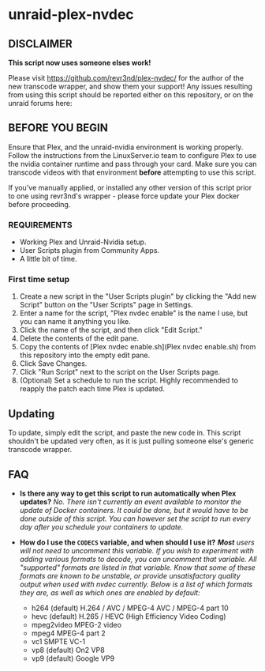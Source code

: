 # unraid-plex-nvdec

## DISCLAIMER
__This script now uses someone elses work!__

Please visit https://github.com/revr3nd/plex-nvdec/ for the author of the new transcode wrapper, and show them your support!
Any issues resulting from using this script should be reported either on this repository, or on the unraid forums here:

## BEFORE YOU BEGIN
Ensure that Plex, and the unraid-nvidia environment is working properly. Follow the instructions from the LinuxServer.io team to configure Plex to use the nvidia container runtime and pass through your card. Make sure you can transcode videos with that environment __before__ attempting to use this script.

If you've manually applied, or installed any other version of this script prior to one using revr3nd's wrapper - please force update your Plex docker before proceeding.

### REQUIREMENTS
* Working Plex and Unraid-Nvidia setup.
* User Scripts plugin from Community Apps.
* A little bit of time.

### First time setup
1. Create a new script in the "User Scripts plugin" by clicking the "Add new Script" button on the "User Scripts" page in Settings.
2. Enter a name for the script, "Plex nvdec enable" is the name I use, but you can name it anything you like.
3. Click the name of the script, and then click "Edit Script."
4. Delete the contents of the edit pane.
5. Copy the contents of [Plex nvdec enable.sh](Plex nvdec enable.sh) from this repository into the empty edit pane.
6. Click Save Changes.
7. Click "Run Script" next to the script on the User Scripts page.
8. (Optional) Set a schedule to run the script. Highly recommended to reapply the patch each time Plex is updated.

## Updating

To update, simply edit the script, and paste the new code in. This script shouldn't be updated very often, as it is just pulling someone else's generic transcode wrapper.

## FAQ

* __Is there any way to get this script to run automatically when Plex updates?__  _No. There isn't currently an event available to monitor the update of Docker containers. It could be done, but it would have to be done outside of this script. You can however set the script to run every day after you schedule your containers to update._

* __How do I use the `CODECS` variable, and when should I use it?__ _**Most** users will not need to uncomment this variable. If you wish to experiment with adding various formats to decode, you can uncomment that variable. All "supported" formats are listed in that variable. Know that some of these formats are known to be unstable, or provide unsatisfactory quality output when used with nvdec currently. Below is a list of which formats they are, as well as which ones are enabled by default:_

  * h264 (default)       H.264 / AVC / MPEG-4 AVC / MPEG-4 part 10
  * hevc (default)       H.265 / HEVC (High Efficiency Video Coding)
  * mpeg2video           MPEG-2 video
  * mpeg4                MPEG-4 part 2
  * vc1                  SMPTE VC-1
  * vp8  (default)       On2 VP8
  * vp9  (default)       Google VP9

